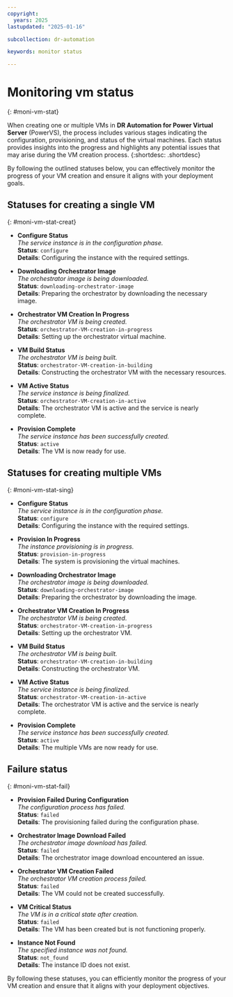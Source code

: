 ```yaml
---
copyright:
  years: 2025
lastupdated: "2025-01-16"

subcollection: dr-automation

keywords: monitor status

---
```


# Monitoring vm status
{: #moni-vm-stat}

When creating one or multiple VMs in **DR Automation for Power Virtual Server** (PowerVS), the process includes various stages indicating the configuration, provisioning, and status of the virtual machines. Each status provides insights into the progress and highlights any potential issues that may arise during the VM creation process.
{:shortdesc: .shortdesc}

By following the outlined statuses below, you can effectively monitor the progress of your VM creation and ensure it aligns with your deployment goals.

## Statuses for creating a single VM
{: #moni-vm-stat-creat}

- **Configure Status**  
  *The service instance is in the configuration phase.*  
  **Status**: `configure`  
  **Details**: Configuring the instance with the required settings.

- **Downloading Orchestrator Image**  
  *The orchestrator image is being downloaded.*  
  **Status**: `downloading-orchestrator-image`  
  **Details**: Preparing the orchestrator by downloading the necessary image.

- **Orchestrator VM Creation In Progress**  
  *The orchestrator VM is being created.*  
  **Status**: `orchestrator-VM-creation-in-progress`  
  **Details**: Setting up the orchestrator virtual machine.

- **VM Build Status**  
  *The orchestrator VM is being built.*  
  **Status**: `orchestrator-VM-creation-in-building`  
  **Details**: Constructing the orchestrator VM with the necessary resources.

- **VM Active Status**  
  *The service instance is being finalized.*  
  **Status**: `orchestrator-VM-creation-in-active`  
  **Details**: The orchestrator VM is active and the service is nearly complete.

- **Provision Complete**  
  *The service instance has been successfully created.*  
  **Status**: `active`  
  **Details**: The VM is now ready for use.

## Statuses for creating multiple VMs
{: #moni-vm-stat-sing}

- **Configure Status**  
  *The service instance is in the configuration phase.*  
  **Status**: `configure`  
  **Details**: Configuring the instance with the required settings.

- **Provision In Progress**  
  *The instance provisioning is in progress.*  
  **Status**: `provision-in-progress`  
  **Details**: The system is provisioning the virtual machines.

- **Downloading Orchestrator Image**  
  *The orchestrator image is being downloaded.*  
  **Status**: `downloading-orchestrator-image`  
  **Details**: Preparing the orchestrator by downloading the image.

- **Orchestrator VM Creation In Progress**  
  *The orchestrator VM is being created.*  
  **Status**: `orchestrator-VM-creation-in-progress`  
  **Details**: Setting up the orchestrator VM.

- **VM Build Status**  
  *The orchestrator VM is being built.*  
  **Status**: `orchestrator-VM-creation-in-building`  
  **Details**: Constructing the orchestrator VM.

- **VM Active Status**  
  *The service instance is being finalized.*  
  **Status**: `orchestrator-VM-creation-in-active`  
  **Details**: The orchestrator VM is active and the service is nearly complete.

- **Provision Complete**  
  *The service instance has been successfully created.*  
  **Status**: `active`  
  **Details**: The multiple VMs are now ready for use.

## Failure status
{: #moni-vm-stat-fail}

- **Provision Failed During Configuration**  
  *The configuration process has failed.*  
  **Status**: `failed`  
  **Details**: The provisioning failed during the configuration phase.

- **Orchestrator Image Download Failed**  
  *The orchestrator image download has failed.*  
  **Status**: `failed`  
  **Details**: The orchestrator image download encountered an issue.

- **Orchestrator VM Creation Failed**  
  *The orchestrator VM creation process failed.*  
  **Status**: `failed`  
  **Details**: The VM could not be created successfully.

- **VM Critical Status**  
  *The VM is in a critical state after creation.*  
  **Status**: `failed`  
  **Details**: The VM has been created but is not functioning properly.

- **Instance Not Found**  
  *The specified instance was not found.*  
  **Status**: `not_found`  
  **Details**: The instance ID does not exist.

By following these statuses, you can efficiently monitor the progress of your VM creation and ensure that it aligns with your deployment objectives.
